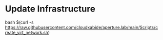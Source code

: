 # Update Infrastructure 

bash $(curl -s https://raw.githubusercontent.com/cloudxabide/aperture.lab/main/Scripts/create_virt_network.sh)

